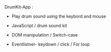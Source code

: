  DrumKit-App :


- Play drum sound using the keybord and mouse

- JavaScript / drum sound kit

- DOM manipulation /  Switch-case

- Eventlistner- keydown / click / For loop


